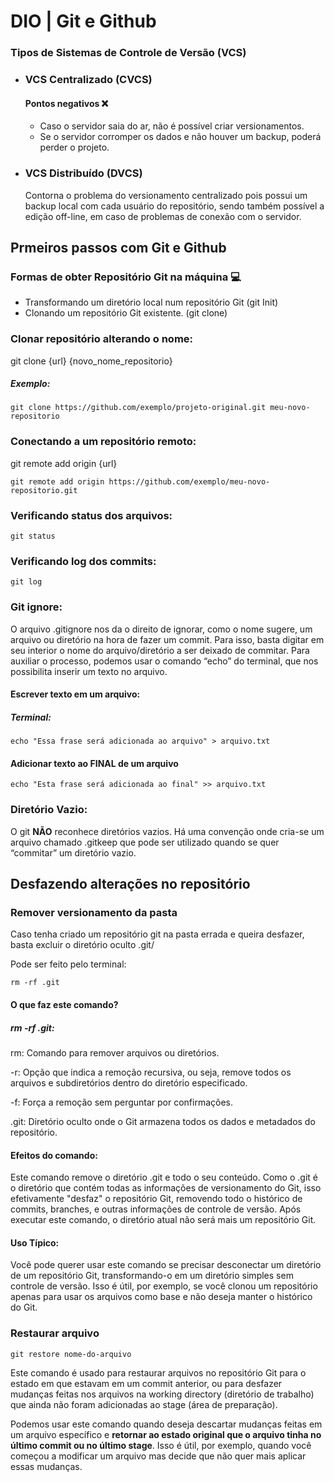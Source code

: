 # DIO | Git e Github
### Tipos de Sistemas de Controle de Versão (VCS)

- ### VCS Centralizado (CVCS)
    #### Pontos negativos ❌  
    - Caso o servidor saia do ar, não é possível criar versionamentos.
    - Se o servidor corromper os dados e não houver um backup, poderá perder o projeto.

- ### VCS Distribuído (DVCS)
  Contorna o problema do versionamento centralizado pois possui um backup local com cada usuário do repositório, sendo também possível a edição off-line, em caso de problemas de conexão com o servidor.
 
## Prmeiros passos com Git e Github

### Formas de obter Repositório Git na máquina 💻
- Transformando um diretório local num repositório Git (git Init)
- Clonando um repositório Git existente. (git clone)

### Clonar repositório alterando o nome: 
git clone {url} {novo_nome_repositorio}

##### Exemplo:

```shell
git clone https://github.com/exemplo/projeto-original.git meu-novo-repositorio
```

### Conectando a um repositório remoto:
git remote add origin {url}

```shell
git remote add origin https://github.com/exemplo/meu-novo-repositorio.git

```

### Verificando status dos arquivos:
```
git status
```

### Verificando log dos commits:
```
git log
```

### Git ignore:
O arquivo .gitignore nos da o direito de ignorar, como o nome sugere, um arquivo ou diretório na hora de fazer um commit. Para isso, basta digitar em seu interior o nome do arquivo/diretório a ser deixado de commitar. Para auxiliar o processo, podemos usar o comando “echo” do terminal, que nos possibilita inserir um texto no arquivo.

#### Escrever texto em um arquivo:
##### Terminal:
```shell
echo "Essa frase será adicionada ao arquivo" > arquivo.txt
```

#### Adicionar texto ao FINAL de um arquivo

```shell
echo "Esta frase será adicionada ao final" >> arquivo.txt
```

### Diretório Vazio:
O git **NÃO** reconhece diretórios vazios. 
Há uma convenção onde cria-se um arquivo chamado .gitkeep que pode ser utilizado quando se quer “commitar” um diretório vazio.

## Desfazendo alterações no repositório

### Remover versionamento da pasta
Caso tenha criado um repositório git na pasta errada e queira desfazer, basta excluir o diretório oculto .git/

Pode ser feito pelo terminal:
````
rm -rf .git
````
#### O que faz este comando?
##### rm -rf .git:

rm: Comando para remover arquivos ou diretórios.

-r: Opção que indica a remoção recursiva, ou seja, remove todos os arquivos e subdiretórios dentro do diretório especificado.

-f: Força a remoção sem perguntar por confirmações.

.git: Diretório oculto onde o Git armazena todos os dados e metadados do repositório.

#### Efeitos do comando:
Este comando remove o diretório .git e todo o seu conteúdo. Como o .git é o diretório que contém todas as informações de versionamento do Git, isso efetivamente "desfaz" o repositório Git, removendo todo o histórico de commits, branches, e outras informações de controle de versão. Após executar este comando, o diretório atual não será mais um repositório Git.

#### Uso Típico:
Você pode querer usar este comando se precisar desconectar um diretório de um repositório Git, transformando-o em um diretório simples sem controle de versão. Isso é útil, por exemplo, se você clonou um repositório apenas para usar os arquivos como base e não deseja manter o histórico do Git. 

### Restaurar arquivo 
 ````
git restore nome-do-arquivo
````
Este comando é usado para restaurar arquivos no repositório Git para o estado em que estavam em um commit anterior, ou para desfazer mudanças feitas nos arquivos na working directory (diretório de trabalho) que ainda não foram adicionadas ao stage (área de preparação).

Podemos usar este comando quando deseja descartar mudanças feitas em um arquivo específico e **retornar ao estado original que o arquivo tinha no último commit ou no último stage**. Isso é útil, por exemplo, quando você começou a modificar um arquivo mas decide que não quer mais aplicar essas mudanças.
